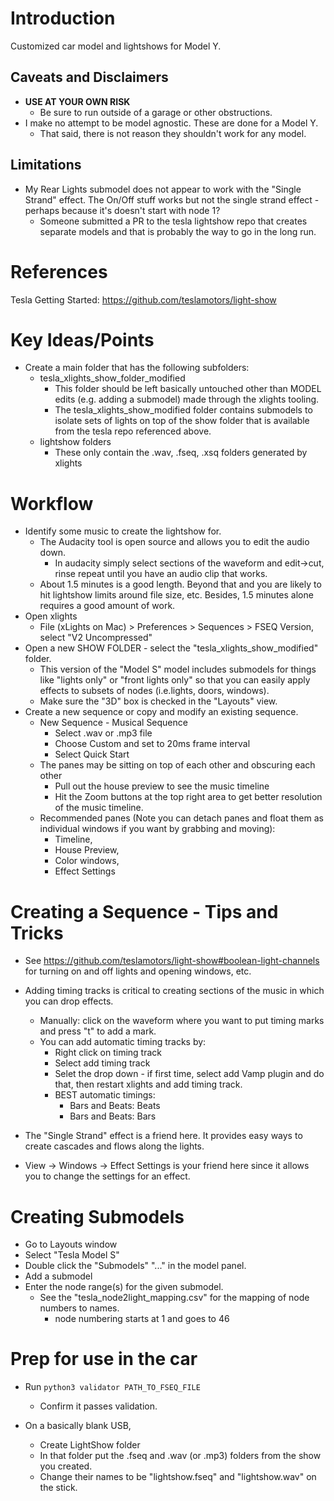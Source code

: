# Introduction

Customized car model and lightshows for Model Y.

## Caveats and Disclaimers

- **USE AT YOUR OWN RISK**
  - Be sure to run outside of a garage or other obstructions.
- I make no attempt to be model agnostic. These are done for a Model Y.
  - That said, there is not reason they shouldn't work for any model.

## Limitations

- My Rear Lights submodel does not appear to work with the "Single Strand" effect. The On/Off stuff works but not the single strand effect - perhaps because it's doesn't start with node 1?
  - Someone submitted a PR to the tesla lightshow repo that creates separate models and that is probably the way to go in the long run.

# References

Tesla Getting Started: https://github.com/teslamotors/light-show

# Key Ideas/Points

- Create a main folder that has the following subfolders:
  - tesla_xlights_show_folder_modified
    - This folder should be left basically untouched other than MODEL edits (e.g. adding a submodel) made through the xlights tooling.
    - The tesla_xlights_show_modified folder contains submodels to isolate sets of lights on top of the show folder that is available from the tesla repo referenced above.
  - lightshow folders
    - These only contain the .wav, .fseq, .xsq folders generated by xlights

# Workflow

- Identify some music to create the lightshow for.
  - The Audacity tool is open source and allows you to edit the audio down.
    - In audacity simply select sections of the waveform and edit->cut, rinse repeat until you have an audio clip that works.
  - About 1.5 minutes is a good length. Beyond that and you are likely to hit lightshow limits around file size, etc. Besides, 1.5 minutes alone requires a good amount of work.
- Open xlights
  - File (xLights on Mac) > Preferences > Sequences > FSEQ Version, select "V2 Uncompressed"
- Open a new SHOW FOLDER - select the "tesla_xlights_show_modified" folder.
  - This version of the "Model S" model includes submodels for things like "lights only" or "front lights only" so that you can easily apply effects to subsets of nodes (i.e.lights, doors, windows).
  - Make sure the "3D" box is checked in the "Layouts" view.
- Create a new sequence or copy and modify an existing sequence.
  - New Sequence - Musical Sequence
    - Select .wav or .mp3 file
    - Choose Custom and set to 20ms frame interval
    - Select Quick Start
  - The panes may be sitting on top of each other and obscuring each other
    - Pull out the house preview to see the music timeline
    - Hit the Zoom buttons at the top right area to get better resolution of the music timeline.
  - Recommended panes (Note you can detach panes and float them as individual windows if you want by grabbing and moving):
    - Timeline,
    - House Preview,
    - Color windows,
    - Effect Settings

# Creating a Sequence - Tips and Tricks

- See https://github.com/teslamotors/light-show#boolean-light-channels for turning on and off lights and opening windows, etc.

- Adding timing tracks is critical to creating sections of the music in which you can drop effects.
  - Manually: click on the waveform where you want to put timing marks and press "t" to add a mark.
  - You can add automatic timing tracks by:
    - Right click on timing track
    - Select add timing track
    - Selet the drop down - if first time, select add Vamp plugin and do that, then restart xlights and add timing track.
    - BEST automatic timings:
      - Bars and Beats: Beats
      - Bars and Beats: Bars
- The "Single Strand" effect is a friend here. It provides easy ways to create cascades and flows along the lights.
- View -> Windows -> Effect Settings is your friend here since it allows you to change the settings for an effect.

# Creating Submodels

- Go to Layouts window
- Select "Tesla Model S"
- Double click the "Submodels" "..." in the model panel.
- Add a submodel
- Enter the node range(s) for the given submodel.
  - See the "tesla_node2light_mapping.csv" for the mapping of node numbers to names.
    - node numbering starts at 1 and goes to 46

# Prep for use in the car

- Run `python3 validator PATH_TO_FSEQ_FILE`

  - Confirm it passes validation.

- On a basically blank USB,

  - Create LightShow folder
  - In that folder put the .fseq and .wav (or .mp3) folders from the show you created.
  - Change their names to be "lightshow.fseq" and "lightshow.wav" on the stick.
